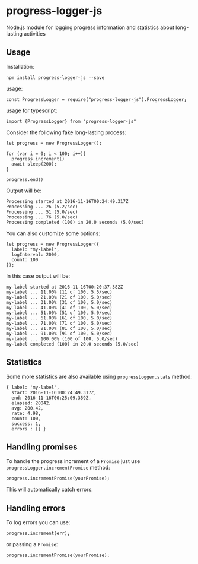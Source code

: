 # progress-logger-js
Node.js module for logging progress information and statistics about long-lasting activities


## Usage

Installation:

    npm install progress-logger-js --save

usage:

    const ProgressLogger = require("progress-logger-js").ProgressLogger;

usage for typescript:

    import {ProgressLogger} from "progress-logger-js"


Consider the following fake long-lasting process:

    let progress = new ProgressLogger();

    for (var i = 0; i < 100; i++){
      progress.increment()
      await sleep(200);
    }

    progress.end()

Output will be:

    Processing started at 2016-11-16T00:24:49.317Z
    Processing ... 26 (5.2/sec)
    Processing ... 51 (5.0/sec)
    Processing ... 76 (5.0/sec)
    Processing completed (100) in 20.0 seconds (5.0/sec)


You can also customize some options:

    let progress = new ProgressLogger({
      label: "my-label",
      logInterval: 2000,
      count: 100
    });

In this case output will be:

    my-label started at 2016-11-16T00:20:37.382Z
    my-label ... 11.00% (11 of 100, 5.5/sec)
    my-label ... 21.00% (21 of 100, 5.0/sec)
    my-label ... 31.00% (31 of 100, 5.0/sec)
    my-label ... 41.00% (41 of 100, 5.0/sec)
    my-label ... 51.00% (51 of 100, 5.0/sec)
    my-label ... 61.00% (61 of 100, 5.0/sec)
    my-label ... 71.00% (71 of 100, 5.0/sec)
    my-label ... 81.00% (81 of 100, 5.0/sec)
    my-label ... 91.00% (91 of 100, 5.0/sec)
    my-label ... 100.00% (100 of 100, 5.0/sec)
    my-label completed (100) in 20.0 seconds (5.0/sec)


## Statistics

Some more statistics are also available using `progressLogger.stats` method:

    { label: 'my-label',
      start: 2016-11-16T00:24:49.317Z,
      end: 2016-11-16T00:25:09.359Z,
      elapsed: 20042,
      avg: 200.42,
      rate: 4.98,
      count: 100,
      success: 1,
      errors : [] }

## Handling promises

To handle the progress increment of a `Promise` just use `progressLogger.incrementPromise` method:

    progress.incrementPromise(yourPromise);

This will automatically catch errors.

## Handling errors

To log errors you can use:

    progress.increment(err);

or passing a `Promise`:

    progress.incrementPromise(yourPromise);
